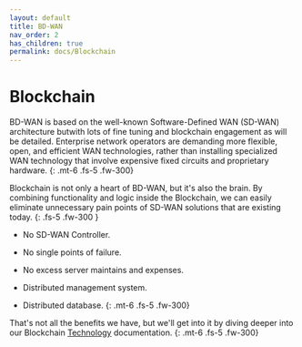 ```yaml
---
layout: default
title: BD-WAN
nav_order: 2
has_children: true
permalink: docs/Blockchain
---
```

# Blockchain

BD-WAN is based on the well-known Software-Defined WAN (SD-WAN) architecture butwith lots of fine tuning and blockchain engagement as will be detailed. Enterprise network operators are    demanding more flexible, open, and efficient WAN technologies, rather than installing specialized WAN technology that involve expensive fixed circuits and proprietary  hardware.
{: .mt-6 .fs-5 .fw-300}

Blockchain is not only a heart of BD-WAN, but it's also the brain. By combining functionality and logic inside the Blockchain, we can easily eliminate unnecessary pain points of SD-WAN solutions that are existing today.
{: .fs-5 .fw-300 }

- No SD-WAN Controller.

- No single points of failure.

- No excess server maintains and expenses.

- Distributed management system.

- Distributed database.
{: .mt-6 .fs-5 .fw-300}

That's not all the benefits we have, but we'll get into it by diving deeper into our Blockchain [Technology](https://bd-wan.github.io//docs/Blockchain/Technology/) documentation.
{: .mt-6 .fs-5 .fw-300}